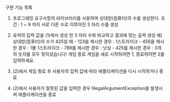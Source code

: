 구현 기능 목록

1. 프로그래밍 요구사항의 라이브러리를 사용하여 상대방(컴퓨터)의 수를 생성한다.
   조건 : 1 ~ 9 까지 서로 다른 수로 이루어진 3 자리 수를 생성

2. 유저의 입력 값을 (1)에서 생성 한 3 자리 수와 비교하고 결과에 맞는 출력 생성
   예) 상대방(컴퓨터)의 수가 425일 때
      	- 123을 제시한 경우 : 1스트라이크
      	- 456을 제시한 경우 : 1볼 1스트라이크
      	- 789를 제시한 경우 : 낫싱
        - 425를 제시한 경우 : 3개의 숫자를 모두 맞히셨습니다! 게임 종료
                             게임을 새로 시작하려면 1, 종료하려면 2를 입력하세요.

3. (2)에서 게임 종료 후 사용자의 입력 값에 따라 애플리케이션을 다시 시작하거나 종료

4. (2)에서 사용자가 잘못된 값을 입력한 경우 IllegalArgumentException을 발생시켜 애플리케이션을 종료
